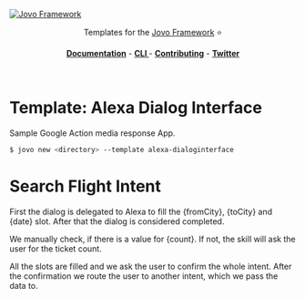 [![Jovo Framework](https://www.jovo.tech/img/github-logo.png)](https://www.jovo.tech)

<p align="center">Templates for the <a href="https://github.com/jovotech/jovo-framework-nodejs">Jovo Framework</a> ⭐️</p>

<p align="center">
<a href="https://www.jovo.tech/framework/docs/"><strong>Documentation</strong></a> -
<a href="https://github.com/jovotech/jovo-cli"><strong>CLI </strong></a> - <a href="https://github.com/jovotech/jovo-framework-nodejs/blob/master/CONTRIBUTING.md"><strong>Contributing</strong></a> - <a href="https://twitter.com/jovotech"><strong>Twitter</strong></a></p>
<br/>

# Template: Alexa Dialog Interface

Sample Google Action media response App.

```sh
$ jovo new <directory> --template alexa-dialoginterface
```

# Search Flight Intent

First the dialog is delegated to Alexa to fill the {fromCity}, {toCity} and {date} slot.
After that the dialog is considered completed.

We manually check, if there is a value for {count}. If not, the skill will ask the user for the ticket count.

All the slots are filled and we ask the user to confirm the whole intent.
After the confirmation we route the user to another intent, which we pass the data to.